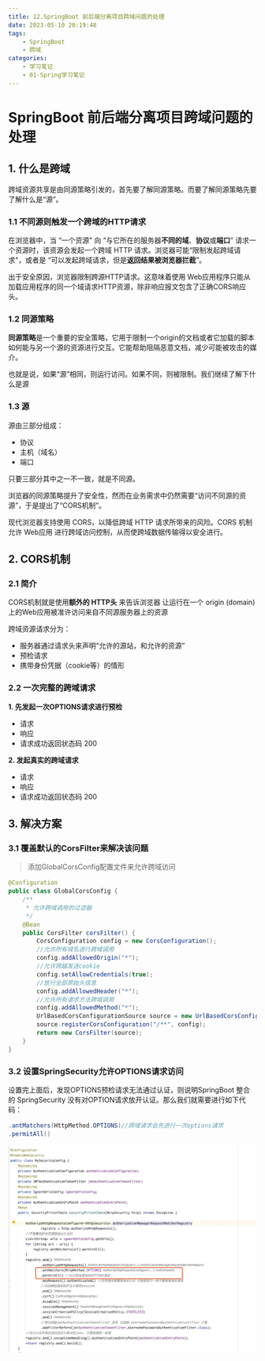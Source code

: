 ```yaml
---
title: 12.SpringBoot 前后端分离项目跨域问题的处理
date: 2023-05-10 20:19:48
tags: 
    - SpringBoot
    - 跨域
categories:
    - 学习笔记
    - 01-Spring学习笔记
---
```


# SpringBoot 前后端分离项目跨域问题的处理

## 1. 什么是跨域

跨域资源共享是由同源策略引发的，首先要了解同源策略。而要了解同源策略先要了解什么是“源”。

### 1.1 不同源则触发一个跨域的HTTP请求

在浏览器中，当 “一个资源” 向 “与它所在的服务器**不同的域**、**协议**或**端口**” 请求一个资源时，该资源会发起一个跨域 HTTP 请求。浏览器可能“限制发起跨域请求"，或者是 “可以发起跨域请求，但是**返回结果被浏览器拦截**”。

出于安全原因，浏览器限制跨源HTTP请求。这意味着使用 Web应用程序只能从加载应用程序的同一个域请求HTTP资源，除非响应报文包含了正确CORS响应头。

### 1.2 同源策略

**同源策略**是一个重要的安全策略，它用于限制一个origin的文档或者它加载的脚本如何能与另一个源的资源进行交互。它能帮助阻隔恶意文档，减少可能被攻击的媒介。

也就是说，如果“源”相同，则运行访问。如果不同，则被限制。我们继续了解下什么是源

### 1.3 源

源由三部分组成：

- 协议
- 主机（域名）
- 端口

只要三部分其中之一不一致，就是不同源。

浏览器的同源策略提升了安全性，然而在业务需求中仍然需要“访问不同源的资源”，于是提出了“CORS机制”。

现代浏览器支持使用 CORS，以降低跨域 HTTP 请求所带来的风险。CORS 机制允许 Web应用 进行跨域访问控制，从而使跨域数据传输得以安全进行。

## 2. CORS机制

### 2.1 简介

CORS机制就是使用**额外的 HTTP头** 来告诉浏览器 让运行在一个 origin (domain) 上的Web应用被准许访问来自不同源服务器上的资源

跨域资源请求分为：

- 服务器通过请求头来声明“允许的源站，和允许的资源”
- 预检请求
- 携带身份凭据（cookie等）的情形

### 2.2 一次完整的跨域请求

**1. 先发起一次OPTIONS请求进行预检**

- 请求
- 响应
- 请求成功返回状态码 200

**2. 发起真实的跨域请求**

- 请求
- 响应
- 请求成功返回状态码 200

## 3. 解决方案

### 3.1 覆盖默认的CorsFilter来解决该问题

> 添加GlobalCorsConfig配置文件来允许跨域访问

```java
@Configuration
public class GlobalCorsConfig {
    /**
     * 允许跨域调用的过滤器
     */
    @Bean
    public CorsFilter corsFilter() {
        CorsConfiguration config = new CorsConfiguration();
        //允许所有域名进行跨域调用
        config.addAllowedOrigin("*");
        //允许跨越发送cookie
        config.setAllowCredentials(true);
        //放行全部原始头信息
        config.addAllowedHeader("*");
        //允许所有请求方法跨域调用
        config.addAllowedMethod("*");
        UrlBasedCorsConfigurationSource source = new UrlBasedCorsConfigurationSource();
        source.registerCorsConfiguration("/**", config);
        return new CorsFilter(source);
    }
}
```

### 3.2 设置SpringSecurity允许OPTIONS请求访问

设置完上面后，发现OPTIONS预检请求无法通过认证，则说明SpringBoot 整合的 SpringSecurity 没有对OPTION请求放开认证。那么我们就需要进行如下代码：

```java
.antMatchers(HttpMethod.OPTIONS)//跨域请求会先进行一次options请求
.permitAll()
```

![](https://github.com/hfshaobing/picx-images-hosting/raw/master/20230814/security全局配置.2r5j7q6whje0.webp)